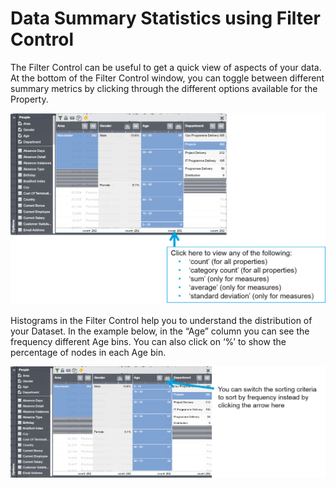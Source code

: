 # Data Summary Statistics using Filter Control

The Filter Control can be useful to get a quick view of aspects of your data. At the bottom of the Filter Control window, you can toggle between different summary metrics by clicking through the different options available for the Property.

![](6-006.filtercontrol.png)

Histograms in the Filter Control help you to understand the distribution of your Dataset.
In the example below, in the “Age” column you can see the frequency different Age bins. You can also click on ‘%’ to show the percentage of nodes in each Age bin.

![](6-007.filtercontrol2.png)
